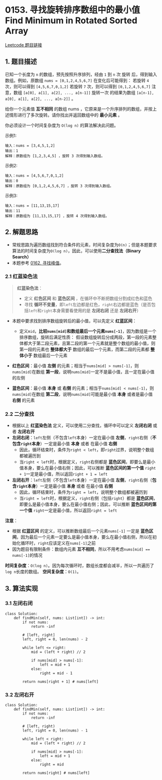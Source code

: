 # 0153. 寻找旋转排序数组中的最小值 Find Minimum in Rotated Sorted Array
[Leetcode 题目链接](https://leetcode.cn/problems/find-minimum-in-rotated-sorted-array/description/)

## 1. 题目描述
已知一个长度为 `n` 的数组，预先按照升序排列，经由 `1` 到 `n` 次 旋转 后，得到输入数组。例如，原数组 `nums = [0,1,2,4,5,6,7]` 在变化后可能得到：
若旋转 `4` 次，则可以得到 `[4,5,6,7,0,1,2]`
若旋转 `7` 次，则可以得到 `[0,1,2,4,5,6,7]`
注意，数组 `[a[0], a[1], a[2], ..., a[n-1]]` 旋转一次 的结果为数组 `[a[n-1], a[0], a[1], a[2], ..., a[n-2]]` 。

给你一个元素值 **互不相同** 的数组 nums ，它原来是一个升序排列的数组，并按上述情形进行了多次旋转。请你找出并返回数组中的 **最小元素** 。

你必须设计一个时间复杂度为 `O(log n)` 的算法解决此问题。

示例1:
```
输入：nums = [3,4,5,1,2]
输出：1
解释：原数组为 [1,2,3,4,5] ，旋转 3 次得到输入数组。
```

示例2:
```
输入：nums = [4,5,6,7,0,1,2]
输出：0
解释：原数组为 [0,1,2,4,5,6,7] ，旋转 3 次得到输入数组。
```

示例3:
```
输入：nums = [11,13,15,17]
输出：11
解释：原数组为 [11,13,15,17] ，旋转 4 次得到输入数组。
```

## 2. 解题思路
- 常规思路为遍历数组找到符合条件的元素，时间复杂度为`O(n)`；但是本题要求算法的时间复杂度为`O(log n)`，因此，可以使用**二分查找法（Binary Search）**
- 本题参考 [0162. 寻找峰值](/leetcode/0162_寻找峰值.md)。

### 2.1 红蓝染色法
> **红蓝染色法**：
> - 定义 **红色区间** 和 **蓝色区间** ，在循环中不断把数组分割成红色和蓝色
> - 寻找 **循环不变量**，即`left`左边都是红色，`right`右边都是蓝色（是否包括`left`和`right`本身需要看使用的是 **左闭右闭** 还是 **左闭右开**）

- 本题中要求找到排序数组旋转后的最小值，可以先定义 **红蓝区间**：
  - 定义`mid`，**比较`nums[mid]`和数组最后一个元素`nums[-1]`**，因为数组是一个排序数组，旋转后满足性质： 假设数组旋转后分成两段，第一段的元素整体都大于第二段元素，且第二段的第一个元素就是整个数组的最小值，则第一段的元素也 **整体都大于** 数组的最后一个元素，而第二段的元素都 **整体小于** 数组最后一个元素

- **红色区间**：最小值 **左侧** 的元素；相当于`nums[mid] > nums[-1]`，则`nums[mid]`在数组 **第一段**，说明`nums[mid]`一定不是最小值，且一定在最小值的左侧

- **蓝色区间**：最小值 **本身** 或 **右侧** 的元素；相当于`nums[mid] < nums[-1]`，则`nums[mid]`在数组 **第二段**，说明`nums[mid]`可能是最小值 **本身** 或者是最小值 **右侧** 的元素

### 2.2 二分查找
- 根据以上 **红蓝染色法** 定义，可以使用二分查找，循环中可以定义 **左闭右闭** 或者 **左闭右开**
- **左闭右闭**：`left`左侧（不包含`left`本身）一定在最小值 **左侧**，`right`右侧（**不包含`right`本身**）一定是最小值 **本身** 或者 在最小值 **右侧**
  - 因此，循环结束时，条件为`right < left`，即`right`过界，说明整个数组都被遍历到
  - 当`right < left`时，根据定义，`right`右侧都是 **蓝色区间**，即要么是最小值本身，要么在最小值右侧；因此，可以推断 **蓝色区间的第一个值** `right + 1`一定是最小值，所以返回`right + 1 = left`
- **左闭右开**：`left`左侧（不包含`left`本身）一定在最小值 **左侧**，`right`右侧（**包含`right`本身**）一定是最小值 **本身** 或者 在最小值 **右侧**
  - 因此，循环结束时，条件为`right = left`，说明整个数组都被遍历到
  - 当`right = left`时，根据定义，`right`右侧（包括`right`）都是 **蓝色区间**，即要么是最小值本身，要么在最小值右侧；因此，可以推断 **蓝色区间的第一个值** `right`一定是最小值，所以返回`right = left` 

**注意**：
- 根据 **红蓝区间** 的定义，可以推断数组最后一个元素`nums[-1]` 一定是 **蓝色区间**，因为最后一个元素一定要么是最小值本身，要么在最小值右侧，所以在初始化循环时，`right`应该定义在`nums[-1]`之前
- 因为题目有限制条件：数组内元素 **互不相同**，所以不用考虑`nums[mid] == nums[-1]`的情况

**时间复杂度**：`O(log n)`。因为每次循环时，数组长度都会减半，所以一共遍历了`log n`长度的数组。
**空间复杂度**：`O(1)`。

## 3. 算法实现
### 3.1 左闭右闭
```Py
class Solution:
    def findMin(self, nums: List[int]) -> int:
        if not nums:
            return -inf

        # [left, right]
        left, right = 0, len(nums) - 2

        while left <= right:
            mid = (left + right) // 2

            if nums[mid] > nums[-1]:
                left = mid + 1
            else:
                right = mid - 1

        return nums[right + 1] # nums[left]
```

### 3.2 左闭右开
```Py
class Solution:
    def findMin(self, nums: List[int]) -> int:
        if not nums:
            return -inf

        # [left, right)
        left, right = 0, len(nums) - 1

        while left < right:
            mid = (left + right) // 2

            if nums[mid] > nums[-1]:
                left = mid + 1
            else:
                right = mid

        return nums[right] # nums[left]
```